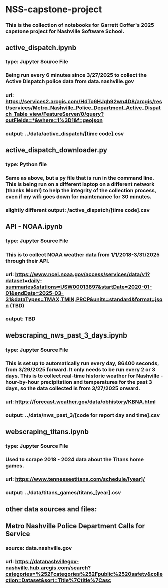 # NSS-capstone-project

### This is the collection of notebooks for Garrett Coffer's 2025 capstone project for Nashville Software School.


## active_dispatch.ipynb
### type: Jupyter Source File
### Being run every 6 minutes since 3/27/2025 to collect the Active Dispatch police data from data.nashville.gov
### url: https://services2.arcgis.com/HdTo6HJqh92wn4D8/arcgis/rest/services/Metro_Nashville_Police_Department_Active_Dispatch_Table_view/FeatureServer/0/query?outFields=*&where=1%3D1&f=geojson
### output: ../data/active_dispatch/[time code].csv

## active_dispatch_downloader.py
### type: Python file
### Same as above, but a py file that is run in the command line.  This is being run on a different laptop on a different network (thanks Mom!) to help the integrity of the collection process, even if my wifi goes down for maintenance for 30 minutes.
### slightly different output: /active_dispatch/[time code].csv

## API - NOAA.ipynb
### type: Jupyter Source File
### This is to collect NOAA weather data from 1/1/2018-3/31/2025 through their API.
### url: https://www.ncei.noaa.gov/access/services/data/v1?dataset=daily-summaries&stations=USW00013897&startDate=2020-01-01&endDate=2025-03-31&dataTypes=TMAX,TMIN,PRCP&units=standard&format=json (TBD)
### output: TBD

## webscraping_nws_past_3_days.ipynb
### type: Jupyter Source File
### This is set up to automatically run every day, 86400 seconds, from 3/29/2025 forward.  It only needs to be run every 2 or 3 days.  This is to collect real-time historic weather for Nashville - hour-by-hour precipitation and temperatures for the past 3 days, so the data collected is from 3/27/2025 onward.
### url: https://forecast.weather.gov/data/obhistory/KBNA.html
### output: ../data/nws_past_3/[code for report day and time].csv

## webscraping_titans.ipynb
### type: Jupyter Source File
### Used to scrape 2018 - 2024 data about the Titans home games.
### url: https://www.tennesseetitans.com/schedule/[year]/
### output: ../data/titans_games/titans_[year].csv


## other data sources and files:


## Metro Nashville Police Department Calls for Service
### source: data.nashville.gov
### url: https://datanashvillegov-nashville.hub.arcgis.com/search?categories=%252Fcategories%252Fpublic%2520safety&collection=Dataset&sort=Title%7Ctitle%7Casc